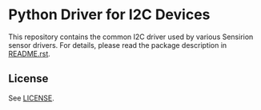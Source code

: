 # Python Driver for I2C Devices

This repository contains the common I2C driver used by various Sensirion
sensor drivers. For details, please read the package description in
[README.rst](README.rst).


## License

See [LICENSE](LICENSE).
